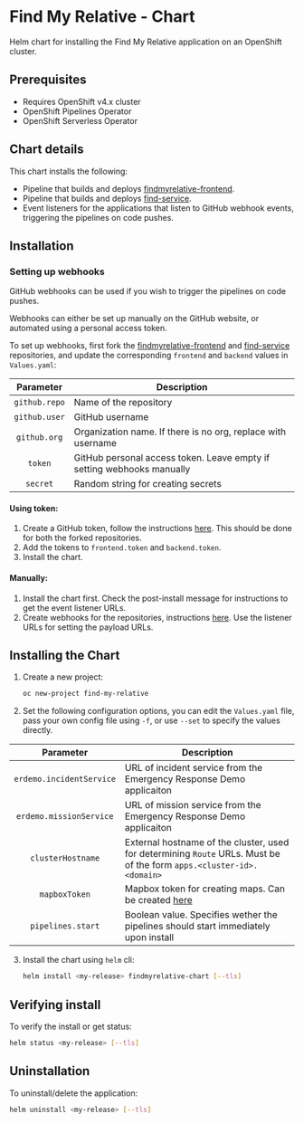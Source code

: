 Find My Relative - Chart
========================

Helm chart for installing the Find My Relative application on an OpenShift cluster.


Prerequisites
-------------

- Requires OpenShift v4.x cluster
- OpenShift Pipelines Operator
- OpenShift Serverless Operator

Chart details
-------------

This chart installs the following:
- Pipeline that builds and deploys [findmyrelative-frontend](https://github.com/Emergency-Response-Demo/findmyrelative-frontend).
- Pipeline that builds and deploys [find-service](https://github.com/Emergency-Response-Demo/find-service).
- Event listeners for the applications that listen to GitHub webhook events, triggering the pipelines on code pushes.

Installation
--------------------

### Setting up webhooks

GitHub webhooks can be used if you wish to trigger the pipelines on code pushes.

Webhooks can either be set up manually on the GitHub website, or automated using a personal access token.

To set up webhooks, first fork the [findmyrelative-frontend](https://github.com/Emergency-Response-Demo/findmyrelative-frontend) and [find-service](https://github.com/Emergency-Response-Demo/find-service) repositories, and update the corresponding `frontend` and `backend` values in `Values.yaml`:

|Parameter    |Description                                                           |
|:-----------:|----------------------------------------------------------------------|
|`github.repo`|Name of the repository                                                |
|`github.user`|GitHub username                                                       |
|`github.org` |Organization name. If there is no org, replace with username          |
|`token`      |GitHub personal access token. Leave empty if setting webhooks manually|
|`secret`     |Random string for creating secrets                                    |

#### Using token:

1. Create a GitHub token, follow the instructions [here](https://help.github.com/en/github/authenticating-to-github/creating-a-personal-access-token-for-the-command-line#creating-a-token). This should be done for both the forked repositories.
2. Add the tokens to `frontend.token` and `backend.token`.
3. Install the chart.

#### Manually:

1. Install the chart first. Check the post-install message for instructions to get the event listener URLs.
2. Create webhooks for the repositories, instructions [here](https://developer.github.com/webhooks/creating). Use the listener URLs for setting the payload URLs.

## Installing the Chart

1. Create a new project:
   ```bash
   oc new-project find-my-relative
   ```

2. Set the following configuration options, you can edit the `Values.yaml` file, pass your own config file using `-f`, or use `--set` to specify the values directly.


|Parameter               |Description                                                                                                          |
|:----------------------:|---------------------------------------------------------------------------------------------------------------------|
|`erdemo.incidentService`|URL of incident service from the Emergency Response Demo applicaiton                                                 |
|`erdemo.missionService` |URL of mission service from the Emergency Response Demo applicaiton                                                  |
|`clusterHostname`       |External hostname of the cluster, used for determining `Route` URLs. Must be of the form `apps.<cluster-id>.<domain>`|
|`mapboxToken`           |Mapbox token for creating maps. Can be created [here](https://account.mapbox.com)                                    |
|`pipelines.start`       |Boolean value. Specifies wether the pipelines should start immediately upon install                                  |

3. Install the chart using `helm` cli:

   ```bash
   helm install <my-release> findmyrelative-chart [--tls]
   ```

## Verifying install

To verify the install or get status:
```bash
helm status <my-release> [--tls]
```

## Uninstallation
To uninstall/delete the application:
```bash
helm uninstall <my-release> [--tls]
```
